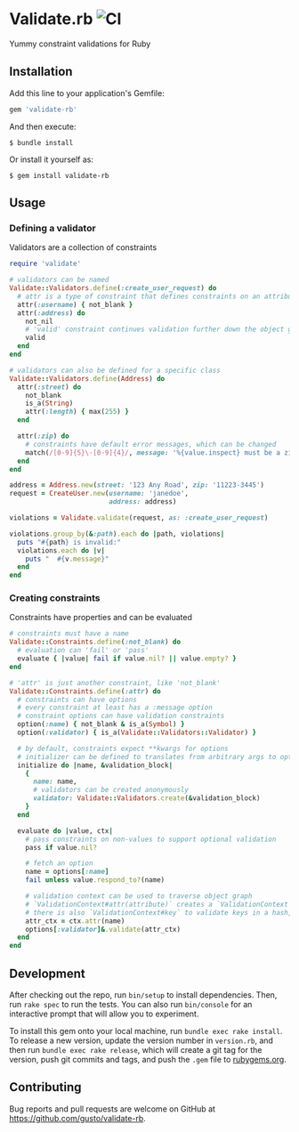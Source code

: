# Validate.rb ![CI](https://github.com/Gusto/validate-rb/workflows/CI/badge.svg)

Yummy constraint validations for Ruby

## Installation

Add this line to your application's Gemfile:

```ruby
gem 'validate-rb'
```

And then execute:

    $ bundle install

Or install it yourself as:

    $ gem install validate-rb

## Usage

### Defining a validator

Validators are a collection of constraints

```ruby
require 'validate'

# validators can be named
Validate::Validators.define(:create_user_request) do
  # attr is a type of constraint that defines constraints on an attribute
  attr(:username) { not_blank }
  attr(:address) do
    not_nil
    # 'valid' constraint continues validation further down the object graph
    valid
  end
end

# validators can also be defined for a specific class
Validate::Validators.define(Address) do
  attr(:street) do
    not_blank
    is_a(String)
    attr(:length) { max(255) }
  end

  attr(:zip) do
    # constraints have default error messages, which can be changed
    match(/[0-9]{5}\-[0-9]{4}/, message: '%{value.inspect} must be a zip')
  end
end

address = Address.new(street: '123 Any Road', zip: '11223-3445')
request = CreateUser.new(username: 'janedoe',
                         address: address)

violations = Validate.validate(request, as: :create_user_request)

violations.group_by(&:path).each do |path, violations|
  puts "#{path} is invalid:"
  violations.each do |v|
    puts "  #{v.message}"
  end
end
```

### Creating constraints

Constraints have properties and can be evaluated

```ruby
# constraints must have a name
Validate::Constraints.define(:not_blank) do
  # evaluation can 'fail' or 'pass'
  evaluate { |value| fail if value.nil? || value.empty? }
end

# 'attr' is just another constraint, like 'not_blank'
Validate::Constraints.define(:attr) do
  # constraints can have options
  # every constraint at least has a :message option
  # constraint options can have validation constraints
  option(:name) { not_blank & is_a(Symbol) }
  option(:validator) { is_a(Validate::Validators::Validator) }

  # by default, constraints expect **kwargs for options
  # initializer can be defined to translates from arbitrary args to options map
  initialize do |name, &validation_block|
    {
      name: name,
      # validators can be created anonymously
      validator: Validate::Validators.create(&validation_block)
    }
  end

  evaluate do |value, ctx|
    # pass constraints on non-values to support optional validation
    pass if value.nil?

    # fetch an option
    name = options[:name]
    fail unless value.respond_to?(name)

    # validation context can be used to traverse object graph
    # `ValidationContext#attr(attribute)` creates a `ValidationContext` for object's `attribute`
    # there is also `ValidationContext#key` to validate keys in a hash, useful for ENV validation
    attr_ctx = ctx.attr(name)
    options[:validator]&.validate(attr_ctx)
  end
end
```

## Development

After checking out the repo, run `bin/setup` to install dependencies. Then, run `rake spec` to run the tests. You can also run `bin/console` for an interactive prompt that will allow you to experiment.

To install this gem onto your local machine, run `bundle exec rake install`. To release a new version, update the version number in `version.rb`, and then run `bundle exec rake release`, which will create a git tag for the version, push git commits and tags, and push the `.gem` file to [rubygems.org](https://rubygems.org).

## Contributing

Bug reports and pull requests are welcome on GitHub at https://github.com/gusto/validate-rb.

